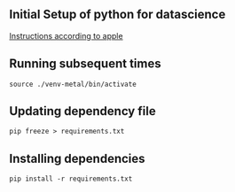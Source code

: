 ## Initial Setup of python for datascience
[Instructions according to apple](https://developer.apple.com/metal/tensorflow-plugin/)

## Running subsequent times
```
source ./venv-metal/bin/activate
```

## Updating dependency file
```
pip freeze > requirements.txt
```

## Installing dependencies
```
pip install -r requirements.txt
```